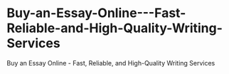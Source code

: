 # Buy-an-Essay-Online---Fast-Reliable-and-High-Quality-Writing-Services
Buy an Essay Online - Fast, Reliable, and High-Quality Writing Services
